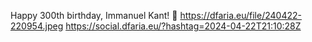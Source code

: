 Happy 300th birthday, Immanuel Kant! 🎂 https://dfaria.eu/file/240422-220954.jpeg https://social.dfaria.eu/?hashtag=2024-04-22T21:10:28Z